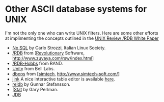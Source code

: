 
Other ASCII database systems for UNIX
=====================================

I'm not the only one who can write UNIX filters.  Here are some other
efforts at implimenting the concepts outlined in the
[UNIX Review /RDB White Paper]( http://www.rdb.com/lib/4gl.ps)


- [No SQL](  http://www.linux.it/~carlos/nosql/) by Carlo Strozzi, Italian Linux Society. 
- [/RDB]( http://www.rdb.com) from [[Revolutionary]([Revolutionary.html) Software, http://www.zuvaya.com/rsw/index.html]
- [/RDB-Hobbs]( http://cfa-www/~john/starbase/RDB-2.6d.tar.gz) from RAND.
- [Unity]( http://www.bell-labs.com/project/wwexptools/unity/) from Bell Labs.
- [dbops]( http://www.simtech-soft.com/dbops.shtml) from [[simtech,]([simtech,.html) http://www.simtech-soft.com/]
- [jink]( http://wwwtios.cs.utwente.nl/doc/jinx-doc/) A nice interactive table editor is available [here]( http://archive.cs.ruu.nl/pub/PERL).
- [reldb]( http://sources.isc.org/apps/database/reldb.txt) by Gunnar Stefansson.
- [|Stat]( http://www.acm.org/~perlman/stat/) by Gary Perlman.
- [JDB]( http://www.isi.edu/~johnh/SOFTWARE/JDB/index.html)





